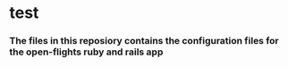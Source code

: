 # test
### The files in this reposiory contains the configuration files for the open-flights ruby and rails app
